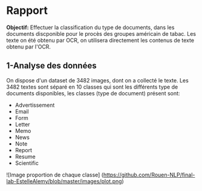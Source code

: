 # Rapport

**Objectif:**
Effectuer la classification du type de documents, dans les documents discponible pour le procès des groupes américain de tabac. Les texte on été obtenu par OCR, on utilisera directement les contenus de texte obtenu par l'OCR.

## 1-Analyse des données

On dispose d'un dataset de 3482 images, dont on a collecté le texte. Les 3482 textes sont séparé en 10 classes qui sont les différents type de documents disponibles, les classes (type de document) présent sont:
* Advertissement
* Email
* Form
* Letter
* Memo
* News
* Note
* Report
* Resume
* Scientific

![Image proportion de chaque classe]
(https://github.com/Rouen-NLP/final-lab-EstelleAlemy/blob/master/images/plot.png)
